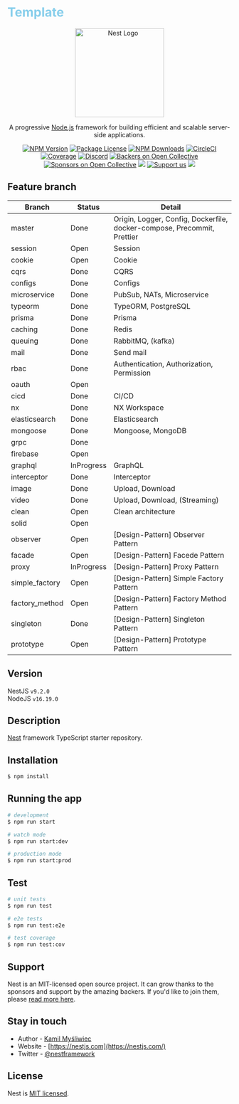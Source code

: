 <h1 style="color:skyblue;">Template</h1>

<p align="center">
  <a href="http://nestjs.com/" target="blank">
  <img src="https://nestjs.com/img/logo-small.svg" width="200" alt="Nest Logo" />
  </a>
</p>

[circleci-image]: https://img.shields.io/circleci/build/github/nestjs/nest/master?token=abc123def456
[circleci-url]: https://circleci.com/gh/nestjs/nest

  <p align="center">A progressive <a href="http://nodejs.org" target="_blank">Node.js</a> framework for building efficient and scalable server-side applications.</p>
    <p align="center">
<a href="https://www.npmjs.com/~nestjscore" target="_blank"><img src="https://img.shields.io/npm/v/@nestjs/core.svg" alt="NPM Version" /></a>
<a href="https://www.npmjs.com/~nestjscore" target="_blank"><img src="https://img.shields.io/npm/l/@nestjs/core.svg" alt="Package License" /></a>
<a href="https://www.npmjs.com/~nestjscore" target="_blank"><img src="https://img.shields.io/npm/dm/@nestjs/common.svg" alt="NPM Downloads" /></a>
<a href="https://circleci.com/gh/nestjs/nest" target="_blank"><img src="https://img.shields.io/circleci/build/github/nestjs/nest/master" alt="CircleCI" /></a>
<a href="https://coveralls.io/github/nestjs/nest?branch=master" target="_blank"><img src="https://coveralls.io/repos/github/nestjs/nest/badge.svg?branch=master#9" alt="Coverage" /></a>
<a href="https://discord.gg/G7Qnnhy" target="_blank"><img src="https://img.shields.io/badge/discord-online-brightgreen.svg" alt="Discord"/></a>
<a href="https://opencollective.com/nest#backer" target="_blank"><img src="https://opencollective.com/nest/backers/badge.svg" alt="Backers on Open Collective" /></a>
<a href="https://opencollective.com/nest#sponsor" target="_blank"><img src="https://opencollective.com/nest/sponsors/badge.svg" alt="Sponsors on Open Collective" /></a>
  <a href="https://paypal.me/kamilmysliwiec" target="_blank"><img src="https://img.shields.io/badge/Donate-PayPal-ff3f59.svg"/></a>
    <a href="https://opencollective.com/nest#sponsor"  target="_blank"><img src="https://img.shields.io/badge/Support%20us-Open%20Collective-41B883.svg" alt="Support us"></a>
  <a href="https://twitter.com/nestframework" target="_blank"><img src="https://img.shields.io/twitter/follow/nestframework.svg?style=social&label=Follow"></a>
</p>
  <!--[![Backers on Open Collective](https://opencollective.com/nest/backers/badge.svg)](https://opencollective.com/nest#backer)
  [![Sponsors on Open Collective](https://opencollective.com/nest/sponsors/badge.svg)](https://opencollective.com/nest#sponsor)-->

## Feature branch

| Branch         | Status     | Detail                                                                  |
| -------------- | ---------- | ----------------------------------------------------------------------- |
| master         | Done       | Origin, Logger, Config, Dockerfile, docker-compose, Precommit, Prettier |
| session        | Open       | Session                                                                 |
| cookie         | Open       | Cookie                                                                  |
| cqrs           | Done       | CQRS                                                                    |
| configs        | Done       | Configs                                                                 |
| microservice   | Done       | PubSub, NATs, Microservice                                              |
| typeorm        | Done       | TypeORM, PostgreSQL                                                     |
| prisma         | Done       | Prisma                                                                  |
| caching        | Done       | Redis                                                                   |
| queuing        | Done       | RabbitMQ, (kafka)                                                       |
| mail           | Done       | Send mail                                                               |
| rbac           | Done       | Authentication, Authorization, Permission                               |
| oauth          | Open       |                                                                         |
| cicd           | Done       | CI/CD                                                                   |
| nx             | Done       | NX Workspace                                                            |
| elasticsearch  | Done       | Elasticsearch                                                           |
| mongoose       | Done       | Mongoose, MongoDB                                                       |
| grpc           | Done       |                                                                         |
| firebase       | Open       |                                                                         |
| graphql        | InProgress | GraphQL                                                                 |
| interceptor    | Done       | Interceptor                                                             |
| image          | Done       | Upload, Download                                                        |
| video          | Done       | Upload, Download, (Streaming)                                           |
| clean          | Open       | Clean architecture                                                      |
| solid          | Open       |                                                                         |
| observer       | Open       | [Design-Pattern] Observer Pattern                                       |
| facade         | Open       | [Design-Pattern] Facede Pattern                                         |
| proxy          | InProgress | [Design-Pattern] Proxy Pattern                                          |
| simple_factory | Open       | [Design-Pattern] Simple Factory Pattern                                 |
| factory_method | Open       | [Design-Pattern] Factory Method Pattern                                 |
| singleton      | Done       | [Design-Pattern] Singleton Pattern                                      |
| prototype      | Open       | [Design-Pattern] Prototype Pattern                                      |

## Version

NestJS `v9.2.0`<br/>
NodeJS `v16.19.0`<br/>

## Description

[Nest](https://github.com/nestjs/nest) framework TypeScript starter repository.

## Installation

```bash
$ npm install
```

## Running the app

```bash
# development
$ npm run start

# watch mode
$ npm run start:dev

# production mode
$ npm run start:prod
```

## Test

```bash
# unit tests
$ npm run test

# e2e tests
$ npm run test:e2e

# test coverage
$ npm run test:cov
```

## Support

Nest is an MIT-licensed open source project. It can grow thanks to the sponsors and support by the amazing backers. If you'd like to join them, please [read more here](https://docs.nestjs.com/support).

## Stay in touch

- Author - [Kamil Myśliwiec](https://kamilmysliwiec.com)
- Website - [https://nestjs.com](https://nestjs.com/)
- Twitter - [@nestframework](https://twitter.com/nestframework)

## License

Nest is [MIT licensed](LICENSE).
